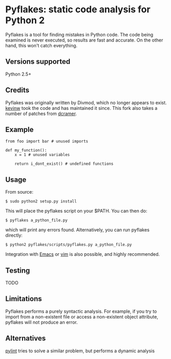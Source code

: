 # Pyflakes: static code analysis for Python 2

Pyflakes is a tool for finding mistakes in Python code. The code being
examined is never executed, so results are fast and accurate. On the
other hand, this won't catch everything.

## Versions supported

Python 2.5+

## Credits

Pyflakes was originally written by Divmod, which no longer appears to
exist. [kevinw](https://github.com/kevinw/pyflakes) took the code and
has maintained it since. This fork also takes a number of patches from
[dcramer](https://github.com/dcramer/pyflakes).

## Example

    from foo import bar # unused imports
    
    def my_function():
        x = 1 # unused variables
    
        return i_dont_exist() # undefined functions
        
## Usage

From source:

    $ sudo python2 setup.py install
    
This will place the pyflakes script on your $PATH. You can then do:

    $ pyflakes a_python_file.py
    
which will print any errors found. Alternatively, you can run pyflakes
directly:

    $ python2 pyflakes/scripts/pyflakes.py a_python_file.py

Integration with
[Emacs](http://www.plope.com/Members/chrism/flymake-mode) or
[vim](http://www.vim.org/scripts/script.php?script_id=2441) is also
possible, and highly recommended.

## Testing

TODO
        
## Limitations

Pyflakes performs a purely syntactic analysis. For example, if you try
to import from a non-existent file or access a non-existent object
attribute, pyflakes will not produce an error.

## Alternatives

[pylint](http://pypi.python.org/pypi/pylint) tries to solve a similar
problem, but performs a dynamic analysis
